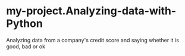 # my-project.Analyzing-data-with-Python
Analyzing data from a company's credit score and saying whether it is good, bad or ok
